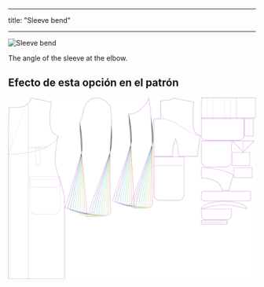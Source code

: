 - - -
title: "Sleeve bend"
- - -

![Sleeve bend](./sleevebend.svg)

The angle of the sleeve at the elbow.

## Efecto de esta opción en el patrón

![This image shows the effect of this option by superimposing several variants that have a different value for this option](carlton_sleevebend_sample.svg "Effect of this option on the pattern")
